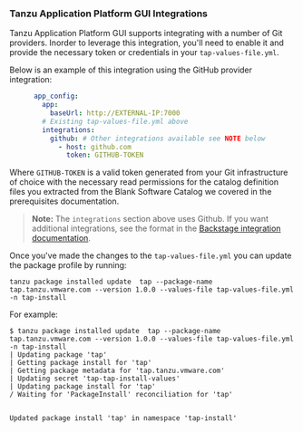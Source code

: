### Tanzu Application Platform GUI Integrations

Tanzu Application Platform GUI supports integrating with a number of Git providers. Inorder to leverage this integration, you'll need to enable it and provide the necessary token or credentials in your `tap-values-file.yml`. 

Below is an example of this integration using the GitHub provider integration:

```yaml
      app_config:
        app:
          baseUrl: http://EXTERNAL-IP:7000
        # Existing tap-values-file.yml above  
        integrations:
          github: # Other integrations available see NOTE below
            - host: github.com
              token: GITHUB-TOKEN
```

Where `GITHUB-TOKEN` is a valid token generated from your Git infrastructure of choice with the necessary read permissions for the catalog definition files you extracted from the Blank Software Catalog we covered in the prerequisites documentation.

>**Note:** The `integrations` section above uses Github. If you want additional integrations, see the
>format in the [Backstage integration documentation](https://backstage.io/docs/integrations/).

Once you've made the changes to the `tap-values-file.yml` you can update the package profile by running:

```
tanzu package installed update  tap --package-name tap.tanzu.vmware.com --version 1.0.0 --values-file tap-values-file.yml -n tap-install
```

For example:

```
$ tanzu package installed update  tap --package-name tap.tanzu.vmware.com --version 1.0.0 --values-file tap-values-file.yml -n tap-install
| Updating package 'tap'
| Getting package install for 'tap'
| Getting package metadata for 'tap.tanzu.vmware.com'
| Updating secret 'tap-tap-install-values'
| Updating package install for 'tap'
/ Waiting for 'PackageInstall' reconciliation for 'tap'


Updated package install 'tap' in namespace 'tap-install'
```